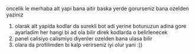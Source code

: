 oncelik le merhaba alt yapi bana aitir baska yerde gorurseniz
bana ozelden yaziniz

1. olarak alt yapida kodlar da surekli bot adi yerine botunuzun adina gore ayarladim her hangi
bi ad ola bilir direk kodlarda o belirlenecek
2. panel calisiyo calismiyo diyenler ozelden bana ulasa bilir
3. olara da profilimden bi kalp verirseniz iyi olur yani :))